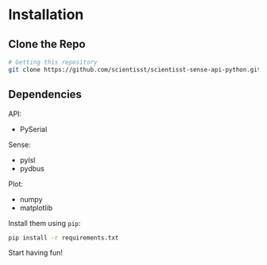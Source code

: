 # Installation

## Clone the Repo

```sh
# Getting this repository 
git clone https://github.com/scientisst/scientisst-sense-api-python.git
```

## Dependencies

API:

- PySerial

Sense:

- pylsl
- pydbus

Plot:

- numpy
- matplotlib

Install them using `pip`:

```sh
pip install -r requirements.txt
```

Start having fun!